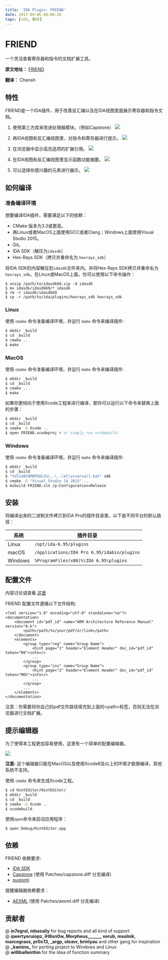 ```yaml
---
title: 'IDA Plugin: FRIEND'
date: 2017-09-06 00:00:26
tags: [iOS, 翻译]
---
```


# FRIEND

一个灵活查看寄存器和指令的文档扩展工具。

**原文地址：** [FRIEND](https://github.com/alexhude/FRIEND)

**翻译：** Chensh


## 特性
FRIEND是一个IDA插件，用于改善反汇编以及在IDA视图里面展示寄存器和指令文档。

1. 使用第三方库来改进处理器模块。（例如Capstone）
   ![](https://ws4.sinaimg.cn/large/006tKfTcgy1fj7jnfyw32j310v0dvq6g.jpg)


2. 再IDA视图和反汇编视图里，对指令和寄存器进行提示。
   ![](https://ws3.sinaimg.cn/large/006tKfTcgy1fj7jphlxu4j319514ltlf.jpg)

3. 在浏览器中显示高亮选项的扩展引用。
   ![](https://ws3.sinaimg.cn/large/006tKfTcgy1fj7jrby7a9j31kw0mv128.jpg)

4. 在IDA视图和反汇编视图里显示函数功能摘要。
   ![](https://ws3.sinaimg.cn/large/006tKfTcgy1fj7jtk62wej31kw0wi15v.jpg)

5. 可以选择你感兴趣的元素进行展示。
   ![](https://ws4.sinaimg.cn/large/006tKfTcgy1fj7ju6xpykj313k0ywjx4.jpg)



## 如何编译

### 准备编译环境

想要编译IDA插件，需要满足以下的依赖：

* CMake 版本为3.3或更高。
* 再Linux或者MacOS上面使用GCC或者Clang；Windows上面使用Visual Studio 2015。
* Git。
* IDA SDK（解压为``idasdk``）
* Hex-Rays SDK（拷贝并重命名为 ``hexrays_sdk``）

将IDA SDK的内容解压到``idasdk``文件夹内。并将Hex-Rays SDK拷贝并重命名为``hexrays_sdk``。在Linux或MacOS上面，你可以使用以下命令操作：

```
$ unzip /path/to/idasdk69.zip -d idasdk
$ mv idasdk/idasdk69/* idasdk
$ rm -r idasdk/idasdk69
$ cp -r /path/to/ida/plugins/hexrays_sdk hexrays_sdk
```

### Linux

使用 ``cmake`` 命令准备编译环境，并运行 ``make`` 命令来编译插件:

```sh
$ mkdir _build
$ cd _build
$ cmake ..
$ make
```

### MacOS

使用 ``cmake`` 命令准备编译环境，并运行 ``make`` 命令来编译插件:

```sh
$ mkdir _build
$ cd _build
$ cmake ..
$ make
```

如果你更倾向于使用Xcode工程来进行编译，那你可以运行以下命令来替换上面的步骤：

```sh
$ mkdir _build
$ cd _build
$ cmake -G Xcode ..
$ open FRIEND.xcodeproj # or simply run xcodebuild
```

### Windows

使用 ``cmake`` 命令准备编译环境，并运行 ``make`` 命令来编译插件:

```sh
$ mkdir _build
$ cd _build
$ "%VS140COMNTOOLS%\..\..\VC\vcvarsall.bat" x86
$ cmake -G "Visual Studio 14 2015" ..
$ msbuild FRIEND.sln /p:Configuration=Release
```

## 安装

将编译出来的二进制文件拷贝到IDA Pro的插件目录里。以下是不同平台的默认路径：

| 系统      | 插件目录                                     |
| ------- | ---------------------------------------- |
| Linux   | `/opt/ida-6.95/plugins`                  |
| macOS   | `/Applications/IDA Pro 6.95/idabin/plugins` |
| Windows | `%ProgramFiles(x86)%\IDA 6.95\plugins`   |

## 配置文件

内容讨论请查看 [这里](https://github.com/alexhude/FRIEND/issues/1)

FRIEND 配置文件遵循以下文件结构:

```
<?xml version="1.0" encoding="utf-8" standalone="no"?>
<documentation>
	<document id="pdf_id" name="ARM Architecture Reference Manual" version="A.k">
		<path>/path/to/your/pdf/or/link</path>
	</document>
	<elements>
		<group type="reg" name="Group Name">
			<hint page="1" header="Element Header" doc_id="pdf_id" token="R0">info</>
			...
		</group>
		<group type="ins" name="Group Name">
			<hint page="2" header="Element Header" doc_id="pdf_id" token="MOV">info</>
			...
		</group>
		...
	</elements>
</documentation>
```

注意：你需要将你自己的pdf文件路径填充到上面的\<path\>标签，否则无法在浏览器进行文档扩展。

## 提示编辑器

为了使得本工程更加容易使用，这里有一个简单的配置编辑器。

![](https://ws1.sinaimg.cn/large/006tKfTcgy1fj7ktpnl37j30vx0ikjv7.jpg)

__注意:__ 这个编辑器只能在MacOS以及使用Xcode8及以上的环境才能够编译，其他系统不支持。

使用 ``cmake`` 命令来生成Xcode工程。

```sh
$ cd HintEditor/HintEditor/
$ mkdir _build
$ cd _build
$ cmake -G Xcode ..
$ xcodebuild
```

使用``open``命令来启动应用程序：

```
$ open Debug/HintEditor.app
```

## 依赖

FRIEND 依赖要求:  
- [IDA SDK](https://www.hex-rays.com/products/ida/support/download.shtml)   
- [Capstone](https://github.com/aquynh/capstone) (使用 Patches/capstone.diff 分支编译)  
- [pugixml](https://github.com/zeux/pugixml)

提醒编辑器依赖要求：
- [AEXML](https://github.com/tadija/AEXML) (使用 Patches/aexml.diff 分支编译)  

## 贡献者

@ **in7egral, mbazaliy** for bug reports and all kind of support    
@ __qwertyoruiopz, iH8sn0w, Morpheus\_\_\_\_\_\_, xerub, msolnik, marcograss, pr0x13, \_argp, oleavr, brinlyau__ and other gang for inspiration  
@ __\_kamino\___ for porting project to Windows and Linux  
@ __williballenthin__ for the idea of function summary